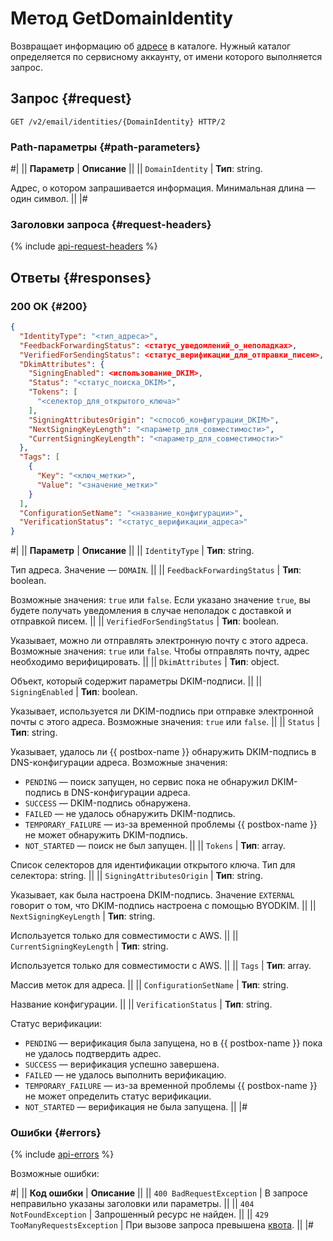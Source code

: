 # Метод GetDomainIdentity

Возвращает информацию об [адресе](../../concepts/glossary.md#adress) в каталоге. Нужный каталог определяется по сервисному аккаунту, от имени которого выполняется запрос.

## Запрос {#request}

```http
GET /v2/email/identities/{DomainIdentity} HTTP/2
```

### Path-параметры {#path-parameters}

#|
|| **Параметр** | **Описание** ||
|| `DomainIdentity` | **Тип**: string.

Адрес, о котором запрашивается информация. Минимальная длина — один символ. ||
|#

### Заголовки запроса {#request-headers}

{% include [api-request-headers](../../../_includes/postbox/api-request-headers.md) %}

## Ответы {#responses}

### 200 OK {#200}

```json
{
  "IdentityType": "<тип_адреса>",
  "FeedbackForwardingStatus": <статус_уведомлений_о_неполадках>,
  "VerifiedForSendingStatus": <статус_верификации_для_отправки_писем>,
  "DkimAttributes": {
    "SigningEnabled": <использование_DKIM>,
    "Status": "<статус_поиска_DKIM>",
    "Tokens": [
      "<селектор_для_открытого_ключа>"
    ],
    "SigningAttributesOrigin": "<способ_конфигурации_DKIM>",
    "NextSigningKeyLength": "<параметр_для_совместимости>",
    "CurrentSigningKeyLength": "<параметр_для_совместимости>"
  },
  "Tags": [
    {
      "Key": "<ключ_метки>",
      "Value": "<значение_метки>"
    }
  ],
  "ConfigurationSetName": "<название_конфигурации>",
  "VerificationStatus": "<статус_верификации_адреса>"
}
```

#|
|| **Параметр** | **Описание** ||
|| `IdentityType` | **Тип**: string.

Тип адреса. Значение — `DOMAIN`. ||
|| `FeedbackForwardingStatus` | **Тип**: boolean.

Возможные значения: `true` или `false`. Если указано значение `true`, вы будете получать уведомления в случае неполадок с доставкой и отправкой писем. ||
|| `VerifiedForSendingStatus` | **Тип**: boolean.

Указывает, можно ли отправлять электронную почту с этого адреса. Возможные значения: `true` или `false`.
Чтобы отправлять почту, адрес необходимо верифицировать. ||
|| `DkimAttributes` | **Тип**: object.

Объект, который содержит параметры DKIM-подписи. ||
|| `SigningEnabled` | **Тип**: boolean.

Указывает, используется ли DKIM-подпись при отправке электронной почты с этого адреса. Возможные значения: `true` или `false`. ||
|| `Status` | **Тип**: string.

Указывает, удалось ли {{ postbox-name }} обнаружить DKIM-подпись в DNS-конфигурации адреса. Возможные значения:
  * `PENDING` — поиск запущен, но сервис пока не обнаружил DKIM-подпись в DNS-конфигурации адреса.
  * `SUCCESS` — DKIM-подпись обнаружена.
  * `FAILED` — не удалось обнаружить DKIM-подпись.
  * `TEMPORARY_FAILURE` — из-за временной проблемы {{ postbox-name }} не может обнаружить DKIM-подпись.
  * `NOT_STARTED` — поиск не был запущен. ||
|| `Tokens` | **Тип**: array.
  
Список селекторов для идентификации открытого ключа. Тип для селектора: string. ||
|| `SigningAttributesOrigin` | **Тип**: string.

Указывает, как была настроена DKIM-подпись. Значение `EXTERNAL` говорит о том, что  DKIM-подпись настроена с помощью BYODKIM. ||
|| `NextSigningKeyLength` | **Тип**: string.

Используется только для совместимости с AWS. ||
|| `CurrentSigningKeyLength` | **Тип**: string.

Используется только для совместимости с AWS. ||
|| `Tags` | **Тип**: array.

Массив меток для адреса. ||
|| `ConfigurationSetName` | **Тип**: string.

Название конфигурации. ||
|| `VerificationStatus` | **Тип**: string.

Статус верификации:
  * `PENDING` — верификация была запущена, но в {{ postbox-name }} пока не удалось подтвердить адрес.
  * `SUCCESS` — верификация успешно завершена.
  * `FAILED` — не удалось выполнить верификацию.
  * `TEMPORARY_FAILURE` — из-за временной проблемы {{ postbox-name }} не может определить статус верификации.
  * `NOT_STARTED` — верификация не была запущена. ||
|#

### Ошибки {#errors}

{% include [api-errors](../../../_includes/postbox/api-errors.md) %}

Возможные ошибки:

#|
|| **Код ошибки** | **Описание** ||
|| `400 BadRequestException` | В запросе неправильно указаны заголовки или параметры. ||
|| `404 NotFoundException` | Запрошенный ресурс не найден. ||
|| `429 TooManyRequestsException` | При вызове запроса превышена [квота](../../concepts/limits.md#postbox-quotas). ||
|#